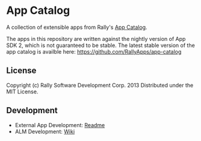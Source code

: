 # App Catalog
A collection of extensible apps from Rally's [App Catalog](https://help.rallydev.com/app-catalog).

The apps in this repository are written against the nightly version of App SDK 2, which is not guaranteed to be stable.
The latest stable version of the app catalog is availble here: https://github.com/RallyApps/app-catalog
## License

Copyright (c) Rally Software Development Corp. 2013 Distributed under the MIT License.

## Development
* External App Development: [Readme](https://github.com/RallyApps/app-catalog/blob/master/README.md)
* ALM Development: [Wiki](wiki/)

